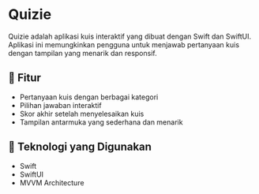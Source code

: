 # Quizie

Quizie adalah aplikasi kuis interaktif yang dibuat dengan Swift dan SwiftUI. Aplikasi ini memungkinkan pengguna untuk menjawab pertanyaan kuis dengan tampilan yang menarik dan responsif.

## 📌 Fitur
- Pertanyaan kuis dengan berbagai kategori
- Pilihan jawaban interaktif
- Skor akhir setelah menyelesaikan kuis
- Tampilan antarmuka yang sederhana dan menarik

## 🚀 Teknologi yang Digunakan
- Swift
- SwiftUI
- MVVM Architecture


